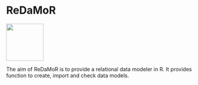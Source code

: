 <!----------------------------------------------------------------------------->
<!----------------------------------------------------------------------------->
# ReDaMoR

<img src="https://github.com/patzaw/ReDaMoR/raw/master/supp/logo/ReDaMoR.png" width="100px" />

The aim of ReDaMoR is to provide a relational data modeler in R.
It provides function to create, import and check data models.
